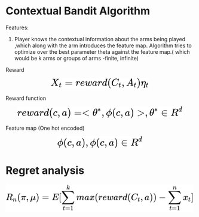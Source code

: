 # Contextual Bandit Algorithm
Features:
1) Player knows the contextual information about the arms being played ,which along with the arm introduces
the feature map. Algorithm tries to optimize over the best parameter theta against the feature map.( which would be k arms or groups of arms -finite, infinite)


Reward 
<!-- $$
X_t = reward(C_t,A_t) \eta_t
$$ --> 

<div align="center"><img style="background: white;" src="../../../svg/vvtaF9tjVJ.svg"></div>

Reward function
<!-- $$
reward(c,a) = <\theta^*,\phi(c,a)>  , \theta^* \in R^d
$$ --> 

<div align="center"><img style="background: white;" src="../../../svg/9PYAkSYIX3.svg"></div>

Feature map (One hot encoded)
<!-- $$
\phi(c,a)  , \phi(c,a) \in R^d
$$ --> 

<div align="center"><img style="background: white;" src="../../../svg/gysATs0Sz4.svg"></div>


# Regret analysis

<!-- $$
R_n(\pi,\mu) = E[ \sum_{t=1}^k max(reward(C_t,a)) - \sum_{t=1}^n x_t ]
$$ --> 

<div align="center"><img style="background: white;" src="../../../svg/5uWCJWnDla.svg"></div>

